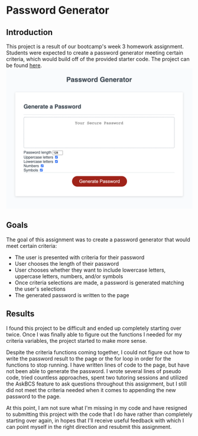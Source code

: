 # Password Generator

## Introduction
This project is a result of our bootcamp's week 3 homework assignment. Students were expected to create a password generator meeting certain criteria, which would build off of the provided starter code. The project can be found [here](https://github.com/graycodesnu/password_generator).
![screenshot](https://github.com/graycodesnu/password_generator/blob/main/Screen%20Shot%202022-07-23%20at%2012.19.20%20AM.png)

## Goals 
The goal of this assignment was to create a password generator that would meet certain criteria:

+ The user is presented with criteria for their password 
+ User chooses the length of their password 
+ User chooses whether they want to include lowercase letters, uppercase letters, numbers, and/or symbols
+ Once criteria selections are made, a password is generated matching the user's selections
+ The generated password is written to the page

## Results 
I found this project to be difficult and ended up completely starting over twice. Once I was finally able to figure out the functions I needed for my criteria variables, the project started to make more sense. 

Despite the criteria functions coming together, I could not figure out how to write the password result to the page or the for loop in order for the functions to stop running. I have written lines of code to the page, but have not been able to generate the password. I wrote several lines of pseudo code, tried countless approaches, spent two tutoring sessions and utilized the AskBCS feature to ask questions throughout this assignment, but I still did not meet the criteria needed when it comes to appending the new password to the page. 

At this point, I am not sure what I'm missing in my code and have resigned to submitting this project with the code that I do have rather than completely starting over again, in hopes that I'll receive useful feedback with which I can point myself in the right direction and resubmit this assignment. 
